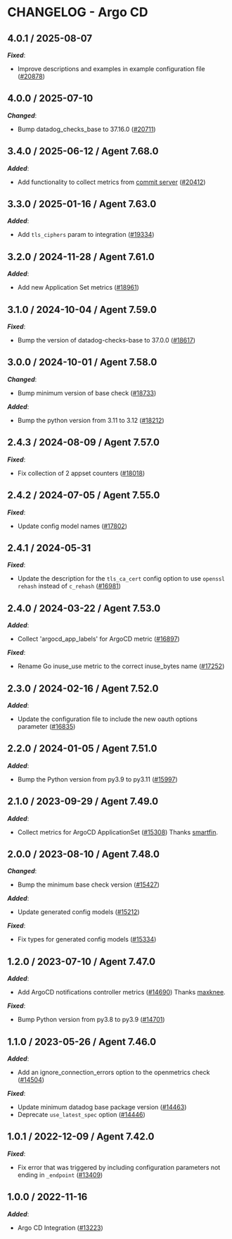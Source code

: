 # CHANGELOG - Argo CD

<!-- towncrier release notes start -->

## 4.0.1 / 2025-08-07

***Fixed***:

* Improve descriptions and examples in example configuration file ([#20878](https://github.com/DataDog/integrations-core/pull/20878))

## 4.0.0 / 2025-07-10

***Changed***:

* Bump datadog_checks_base to 37.16.0 ([#20711](https://github.com/DataDog/integrations-core/pull/20711))

## 3.4.0 / 2025-06-12 / Agent 7.68.0

***Added***:

* Add functionality to collect metrics from [commit server](https://argo-cd.readthedocs.io/en/latest/operator-manual/metrics/#commit-server-metrics) ([#20412](https://github.com/DataDog/integrations-core/pull/20412))

## 3.3.0 / 2025-01-16 / Agent 7.63.0

***Added***:

* Add `tls_ciphers` param to integration ([#19334](https://github.com/DataDog/integrations-core/pull/19334))

## 3.2.0 / 2024-11-28 / Agent 7.61.0

***Added***:

* Add new Application Set metrics ([#18961](https://github.com/DataDog/integrations-core/pull/18961))

## 3.1.0 / 2024-10-04 / Agent 7.59.0

***Fixed***:

* Bump the version of datadog-checks-base to 37.0.0 ([#18617](https://github.com/DataDog/integrations-core/pull/18617))

## 3.0.0 / 2024-10-01 / Agent 7.58.0

***Changed***:

* Bump minimum version of base check ([#18733](https://github.com/DataDog/integrations-core/pull/18733))

***Added***:

* Bump the python version from 3.11 to 3.12 ([#18212](https://github.com/DataDog/integrations-core/pull/18212))

## 2.4.3 / 2024-08-09 / Agent 7.57.0

***Fixed***:

* Fix collection of 2 appset counters ([#18018](https://github.com/DataDog/integrations-core/pull/18018))

## 2.4.2 / 2024-07-05 / Agent 7.55.0

***Fixed***:

* Update config model names ([#17802](https://github.com/DataDog/integrations-core/pull/17802))

## 2.4.1 / 2024-05-31

***Fixed***:

* Update the description for the `tls_ca_cert` config option to use `openssl rehash` instead of `c_rehash` ([#16981](https://github.com/DataDog/integrations-core/pull/16981))

## 2.4.0 / 2024-03-22 / Agent 7.53.0

***Added***:

* Collect 'argocd_app_labels' for ArgoCD metric ([#16897](https://github.com/DataDog/integrations-core/pull/16897))

***Fixed***:

* Rename Go inuse_use metric to the correct inuse_bytes name ([#17252](https://github.com/DataDog/integrations-core/pull/17252))

## 2.3.0 / 2024-02-16 / Agent 7.52.0

***Added***:

* Update the configuration file to include the new oauth options parameter ([#16835](https://github.com/DataDog/integrations-core/pull/16835))

## 2.2.0 / 2024-01-05 / Agent 7.51.0

***Added***:

* Bump the Python version from py3.9 to py3.11 ([#15997](https://github.com/DataDog/integrations-core/pull/15997))

## 2.1.0 / 2023-09-29 / Agent 7.49.0

***Added***:

* Collect metrics for ArgoCD ApplicationSet ([#15308](https://github.com/DataDog/integrations-core/pull/15308)) Thanks [smartfin](https://github.com/smartfin).

## 2.0.0 / 2023-08-10 / Agent 7.48.0

***Changed***:

* Bump the minimum base check version ([#15427](https://github.com/DataDog/integrations-core/pull/15427))

***Added***:

* Update generated config models ([#15212](https://github.com/DataDog/integrations-core/pull/15212))

***Fixed***:

* Fix types for generated config models ([#15334](https://github.com/DataDog/integrations-core/pull/15334))

## 1.2.0 / 2023-07-10 / Agent 7.47.0

***Added***:

* Add ArgoCD notifications controller metrics ([#14690](https://github.com/DataDog/integrations-core/pull/14690)) Thanks [maxknee](https://github.com/maxknee).

***Fixed***:

* Bump Python version from py3.8 to py3.9 ([#14701](https://github.com/DataDog/integrations-core/pull/14701))

## 1.1.0 / 2023-05-26 / Agent 7.46.0

***Added***:

* Add an ignore_connection_errors option to the openmetrics check ([#14504](https://github.com/DataDog/integrations-core/pull/14504))

***Fixed***:

* Update minimum datadog base package version ([#14463](https://github.com/DataDog/integrations-core/pull/14463))
* Deprecate `use_latest_spec` option ([#14446](https://github.com/DataDog/integrations-core/pull/14446))

## 1.0.1 / 2022-12-09 / Agent 7.42.0

***Fixed***:

* Fix error that was triggered by including configuration parameters not ending in `_endpoint` ([#13409](https://github.com/DataDog/integrations-core/pull/13409))

## 1.0.0 / 2022-11-16

***Added***:

* Argo CD Integration ([#13223](https://github.com/DataDog/integrations-core/pull/13223))
